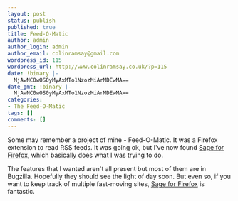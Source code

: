 ```yaml
---
layout: post
status: publish
published: true
title: Feed-O-Matic
author: admin
author_login: admin
author_email: colinramsay@gmail.com
wordpress_id: 115
wordpress_url: http://www.colinramsay.co.uk/?p=115
date: !binary |-
  MjAwNC0wOS0yMyAxMTo1NzozMiArMDEwMA==
date_gmt: !binary |-
  MjAwNC0wOS0yMyAxMTo1NzozMiArMDEwMA==
categories:
- The Feed-O-Matic
tags: []
comments: []
---
```

<p>Some may remember a project of mine - Feed-O-Matic. It was a Firefox extension to read RSS feeds. It was going ok, but I've now found <a href="http://sage.mozdev.org/">Sage for Firefox</a>, which basically does what I was trying to do. </p>
<p>The features that I wanted aren't all present but most of them are in Bugzilla. Hopefully they should see the light of day soon. But even so, if you want to keep track of multiple fast-moving sites, <a href="http://sage.mozdev.org/">Sage for Firefox</a> is fantastic.</p>
